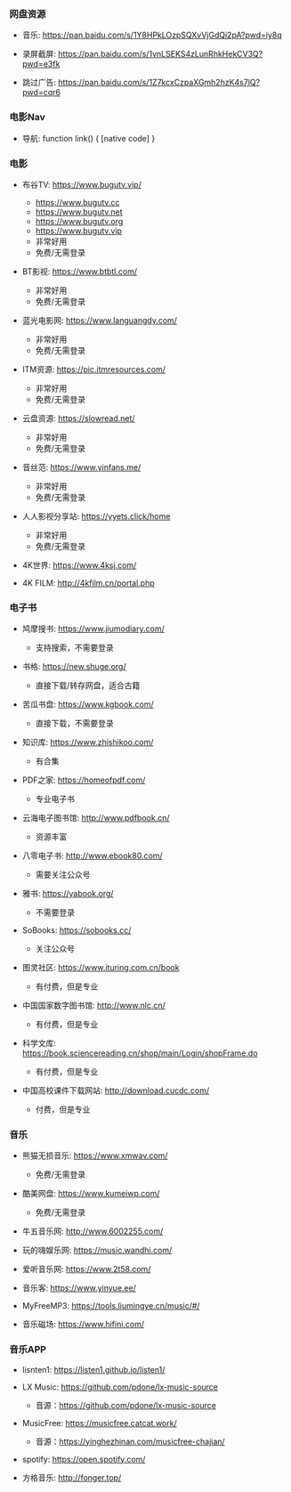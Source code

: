 ### 网盘资源


 - 音乐: https://pan.baidu.com/s/1Y8HPkLOzpSQXvVjGdQi2pA?pwd=iy8q


 - 录屏截屏: https://pan.baidu.com/s/1vnLSEKS4zLunRhkHekCV3Q?pwd=e3fk


 - 跳过广告: https://pan.baidu.com/s/1Z7kcxCzpaXGmh2hzK4s7lQ?pwd=cqr6

### 电影Nav


 - 导航: function link() { [native code] }

### 电影


 - 布谷TV: https://www.bugutv.vip/
     - https://www.bugutv.cc
     - https://www.bugutv.net
     - https://www.bugutv.org
     - https://www.bugutv.vip
     - 非常好用
     - 免费/无需登录
    


 - BT影视: https://www.btbtl.com/
     - 非常好用
     - 免费/无需登录
    


 - 蓝光电影网: https://www.languangdy.com/
     - 非常好用
     - 免费/无需登录
    


 - ITM资源: https://pic.itmresources.com/
     - 非常好用
     - 免费/无需登录
    


 - 云盘资源: https://slowread.net/
     - 非常好用
     - 免费/无需登录
    


 - 音丝范: https://www.yinfans.me/
     - 非常好用
     - 免费/无需登录
    


 - 人人影视分享站: https://yyets.click/home
     - 非常好用
     - 免费/无需登录
    


 - 4K世界: https://www.4ksj.com/
    


 - 4K FILM: http://4kfilm.cn/portal.php
    

### 电子书


 - 鸠摩搜书: https://www.jiumodiary.com/
     - 支持搜索，不需要登录
    


 - 书格: https://new.shuge.org/
     - 直接下载/转存网盘，适合古籍
    


 - 苦瓜书盘: https://www.kgbook.com/
     - 直接下载，不需要登录
    


 - 知识库: https://www.zhishikoo.com/
     - 有合集
    


 - PDF之家: https://homeofpdf.com/
     - 专业电子书
    


 - 云海电子图书馆: http://www.pdfbook.cn/
     - 资源丰富
    


 - 八零电子书: http://www.ebook80.com/
     - 需要关注公众号
    


 - 雅书: https://yabook.org/
     - 不需要登录
    


 - SoBooks: https://sobooks.cc/
     - 关注公众号
    


 - 图灵社区: https://www.ituring.com.cn/book
     - 有付费，但是专业
    


 - 中国国家数字图书馆: http://www.nlc.cn/
     - 有付费，但是专业
    


 - 科学文库: https://book.sciencereading.cn/shop/main/Login/shopFrame.do
     - 有付费，但是专业
    


 - 中国高校课件下载网站: http://download.cucdc.com/
     - 付费，但是专业
    

### 音乐


 - 熊猫无损音乐: https://www.xmwav.com/
     - 免费/无需登录
    


 - 酷美网盘: https://www.kumeiwp.com/
     - 免费/无需登录
    


 - 牛五音乐网: http://www.6002255.com/
    


 - 玩的嗨娱乐网: https://music.wandhi.com/
    


 - 爱听音乐网: https://www.2t58.com/
    


 - 音乐客: https://www.yinyue.ee/
    


 - MyFreeMP3: https://tools.liumingye.cn/music/#/
    


 - 音乐磁场: https://www.hifini.com/
    

### 音乐APP


 - lisnten1: https://listen1.github.io/listen1/
    


 - LX Music: https://github.com/pdone/lx-music-source
     - 音源：https://github.com/pdone/lx-music-source
    


 - MusicFree: https://musicfree.catcat.work/
     - 音源：https://yinghezhinan.com/musicfree-chajian/
    


 - spotify: https://open.spotify.com/
    


 - 方格音乐: http://fonger.top/
    
